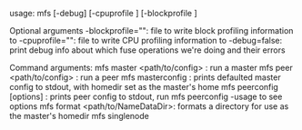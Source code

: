 usage: mfs [-debug] [-cpuprofile <filePath>] [-blockprofile <filePath>] <cmd>

Optional arguments
    -blockprofile="": file to write block profiling information to
    -cpuprofile="": file to write CPU profiling information to
    -debug=false: print debug info about which fuse operations we're doing and their errors

Command arguments:
    mfs master <path/to/config> : run a master
    mfs peer <path/to/config> : run a peer
    mfs masterconfig <homedir> : prints defaulted master config to stdout, with homedir set as the master's home
    mfs peerconfig [options] : prints peer config to stdout, run mfs peerconfig -usage to see options 
    mfs format <path/to/NameDataDir>: formats a directory for use as the master's homedir 
    mfs singlenode <numDNs> <volsPerDn> <replicationFactor> <baseDir> <mountPoint>

